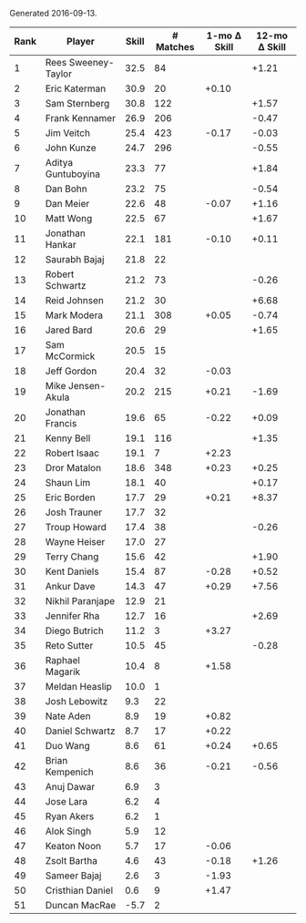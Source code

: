 Generated 2016-09-13.

| Rank | Player              | Skill | # Matches | 1-mo Δ Skill | 12-mo Δ Skill |
|------|---------------------|-------|-----------|--------------|---------------|
|    1 | Rees Sweeney-Taylor |  32.5 |        84 |              |         +1.21 |
|    2 | Eric Katerman       |  30.9 |        20 |        +0.10 |               |
|    3 | Sam Sternberg       |  30.8 |       122 |              |         +1.57 |
|    4 | Frank Kennamer      |  26.9 |       206 |              |         -0.47 |
|    5 | Jim Veitch          |  25.4 |       423 |        -0.17 |         -0.03 |
|    6 | John Kunze          |  24.7 |       296 |              |         -0.55 |
|    7 | Aditya Guntuboyina  |  23.3 |        77 |              |         +1.84 |
|    8 | Dan Bohn            |  23.2 |        75 |              |         -0.54 |
|    9 | Dan Meier           |  22.6 |        48 |        -0.07 |         +1.16 |
|   10 | Matt Wong           |  22.5 |        67 |              |         +1.67 |
|   11 | Jonathan Hankar     |  22.1 |       181 |        -0.10 |         +0.11 |
|   12 | Saurabh Bajaj       |  21.8 |        22 |              |               |
|   13 | Robert Schwartz     |  21.2 |        73 |              |         -0.26 |
|   14 | Reid Johnsen        |  21.2 |        30 |              |         +6.68 |
|   15 | Mark Modera         |  21.1 |       308 |        +0.05 |         -0.74 |
|   16 | Jared Bard          |  20.6 |        29 |              |         +1.65 |
|   17 | Sam McCormick       |  20.5 |        15 |              |               |
|   18 | Jeff Gordon         |  20.4 |        32 |        -0.03 |               |
|   19 | Mike Jensen-Akula   |  20.2 |       215 |        +0.21 |         -1.69 |
|   20 | Jonathan Francis    |  19.6 |        65 |        -0.22 |         +0.09 |
|   21 | Kenny Bell          |  19.1 |       116 |              |         +1.35 |
|   22 | Robert Isaac        |  19.1 |         7 |        +2.23 |               |
|   23 | Dror Matalon        |  18.6 |       348 |        +0.23 |         +0.25 |
|   24 | Shaun Lim           |  18.1 |        40 |              |         +0.17 |
|   25 | Eric Borden         |  17.7 |        29 |        +0.21 |         +8.37 |
|   26 | Josh Trauner        |  17.7 |        32 |              |               |
|   27 | Troup Howard        |  17.4 |        38 |              |         -0.26 |
|   28 | Wayne Heiser        |  17.0 |        27 |              |               |
|   29 | Terry Chang         |  15.6 |        42 |              |         +1.90 |
|   30 | Kent Daniels        |  15.4 |        87 |        -0.28 |         +0.52 |
|   31 | Ankur Dave          |  14.3 |        47 |        +0.29 |         +7.56 |
|   32 | Nikhil Paranjape    |  12.9 |        21 |              |               |
|   33 | Jennifer Rha        |  12.7 |        16 |              |         +2.69 |
|   34 | Diego Butrich       |  11.2 |         3 |        +3.27 |               |
|   35 | Reto Sutter         |  10.5 |        45 |              |         -0.28 |
|   36 | Raphael Magarik     |  10.4 |         8 |        +1.58 |               |
|   37 | Meldan Heaslip      |  10.0 |         1 |              |               |
|   38 | Josh Lebowitz       |   9.3 |        22 |              |               |
|   39 | Nate Aden           |   8.9 |        19 |        +0.82 |               |
|   40 | Daniel Schwartz     |   8.7 |        17 |        +0.22 |               |
|   41 | Duo Wang            |   8.6 |        61 |        +0.24 |         +0.65 |
|   42 | Brian Kempenich     |   8.6 |        36 |        -0.21 |         -0.56 |
|   43 | Anuj Dawar          |   6.9 |         3 |              |               |
|   44 | Jose Lara           |   6.2 |         4 |              |               |
|   45 | Ryan Akers          |   6.2 |         1 |              |               |
|   46 | Alok Singh          |   5.9 |        12 |              |               |
|   47 | Keaton Noon         |   5.7 |        17 |        -0.06 |               |
|   48 | Zsolt Bartha        |   4.6 |        43 |        -0.18 |         +1.26 |
|   49 | Sameer Bajaj        |   2.6 |         3 |        -1.93 |               |
|   50 | Cristhian Daniel    |   0.6 |         9 |        +1.47 |               |
|   51 | Duncan MacRae       |  -5.7 |         2 |              |               |